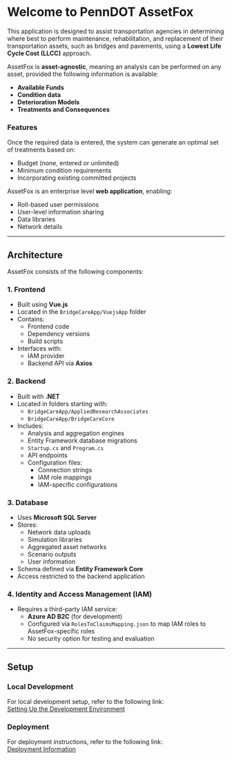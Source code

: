 # Welcome to PennDOT AssetFox

This application is designed to assist transportation agencies in determining where best to perform maintenance, rehabilitation, and replacement of their transportation assets, such as bridges and pavements, using a **Lowest Life Cycle Cost (LLCC)** approach. 

AssetFox is **asset-agnostic**, meaning an analysis can be performed on any asset, provided the following information is available:

- **Available Funds**
- **Condition data**
- **Deterioration Models**
- **Treatments and Consequences**

### Features

Once the required data is entered, the system can generate an optimal set of treatments based on:
  - Budget (none, entered or unlimited)
  - Minimum condition requirements
  - Incorporating existing committed projects 

AssetFox is an enterprise level **web application**, enabling:
- Roll-based user permissions
- User-level information sharing
- Data libraries
- Network details
  
---

## Architecture

AssetFox consists of the following components:

### 1. **Frontend**
- Built using **Vue.js**
- Located in the `BridgeCareApp/VuejsApp` folder
- Contains:
  - Frontend code
  - Dependency versions
  - Build scripts
- Interfaces with:
  - IAM provider
  - Backend API via **Axios**

### 2. **Backend**
- Built with **.NET**
- Located in folders starting with:
  - `BridgeCareApp/AppliedResearchAssociates`
  - `BridgeCareApp/BridgeCareCore`
- Includes:
  - Analysis and aggregation engines
  - Entity Framework database migrations
  - `Startup.cs` and `Program.cs`
  - API endpoints
  - Configuration files:
    - Connection strings
    - IAM role mappings
    - IAM-specific configurations

### 3. **Database**
- Uses **Microsoft SQL Server**
- Stores:
  - Network data uploads
  - Simulation libraries
  - Aggregated asset networks
  - Scenario outputs
  - User information
- Schema defined via **Entity Framework Core**
- Access restricted to the backend application

### 4. **Identity and Access Management (IAM)**
- Requires a third-party IAM service:
  - **Azure AD B2C** (for development)
  - Configured via `RolesToClaimsMapping.json` to map IAM roles to AssetFox-specific roles
  - No security option for testing and evaluation
---

## Setup

### Local Development
For local development setup, refer to the following link:  
[Setting Up the Development Environment](https://ara-cu.visualstudio.com/Infrastructure%20Asset%20Management/_wiki/wikis/Infrastructure-Asset-Management.wiki/268/Setting-Up-the-Development-Environment)

### Deployment
For deployment instructions, refer to the following link:  
[Deployment Information](https://docs.google.com/document/d/1OfNxmY_X4zqXfU0_XCQp30tmHm7vKTy8t30dyejdIrU/edit?usp=sharing)
